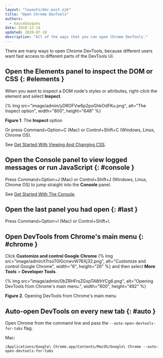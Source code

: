 ```yaml
---
layout: "layouts/doc-post.njk"
title: "Open Chrome DevTools"
authors:
  - kaycebasques
date: 2018-12-14
updated: 2020-07-10
description: "All of the ways that you can open Chrome DevTools."
---
```


There are many ways to open Chrome DevTools, because different users want fast access to different
parts of the DevTools UI.

## Open the Elements panel to inspect the DOM or CSS {: #elements }

When you want to inspect a DOM node's styles or attributes, right-click the element and select
**Inspect**.

{% Img src="image/admin/yDROFVw6p2poGhkOdFKu.png", alt="The Inspect option", width="800", height="648" %}

**Figure 1**. The **Inspect** option

Or press Command+Option+C (Mac) or Control+Shift+C (Windows, Linux, Chrome OS).

See [Get Started With Viewing And Changing CSS][1].

## Open the Console panel to view logged messages or run JavaScript {: #console }

Press Command+Option+J (Mac) or Control+Shift+J (Windows, Linux, Chrome OS) to jump straight into
the **Console** panel.

See [Get Started With The Console][2].

## Open the last panel you had open {: #last }

Press Command+Option+I (Mac) or Control+Shift+I.

## Open DevTools from Chrome's main menu {: #chrome }

Click **Customize and control Google Chrome**
{% Img src="image/admin/t7rsoT0IGcnwvW76Xj32.png", alt="Customize and control Google Chrome", width="6", height="26" %} and
then select **More Tools** > **Developer Tools**.

{% Img src="image/admin/0bZRHFrsZGxpTAWhYCg6.png", alt="Opening DevTools from Chrome's main menu.", width="800", height="492" %}

**Figure 2**. Opening DevTools from Chrome's main menu

## Auto-open DevTools on every new tab {: #auto }

Open Chrome from the command line and pass the `--auto-open-devtools-for-tabs` flag.

Mac:

```
/Applications/Google\ Chrome.app/Contents/MacOS/Google\ Chrome --auto-open-devtools-for-tabs
```

[1]: /web/tools/chrome-devtools/css
[2]: /web/tools/chrome-devtools/console/get-started
